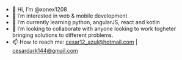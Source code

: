 - 👋 Hi, I’m @xonex1208
- 👀 I’m interested in web & mobile development
- 🌱 I’m currently learning python, angularJS, react and kotlin
- 💞️ I’m looking to collaborate with anyone looking to work togheter bringing solutions to different problems.
- 📫 How to reach me: cesar12_azul@hotmail.com | cesardark144@gmail.com

<!---
xonex1208/xonex1208 is a ✨ special ✨ repository because its `README.md` (this file) appears on your GitHub profile.
You can click the Preview link to take a look at your changes.
--->
